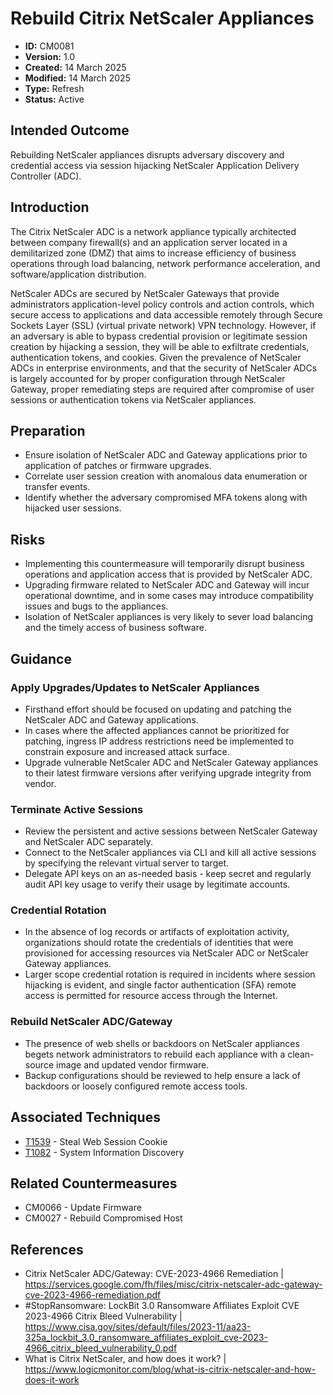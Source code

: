 # Rebuild Citrix NetScaler Appliances 

* **ID:** CM0081
* **Version:** 1.0
* **Created:** 14 March 2025
* **Modified:** 14 March 2025
* **Type:** Refresh
* **Status:** Active

## Intended Outcome 

Rebuilding NetScaler appliances disrupts adversary discovery and credential access via session hijacking NetScaler Application Delivery Controller (ADC). 

## Introduction 

The Citrix NetScaler ADC is a network appliance typically architected between company firewall(s) and an application server located in a demilitarized zone (DMZ) that aims to increase efficiency of business operations through load balancing, network performance acceleration, and software/application distribution.

NetScaler ADCs are secured by NetScaler Gateways that provide administrators application-level policy controls and action controls, which secure access to applications and data accessible remotely through Secure Sockets Layer (SSL) (virtual private network) VPN technology. However, if an adversary is able to bypass credential provision or legitimate session creation by hijacking a session, they will be able to exfiltrate credentials, authentication tokens, and cookies. Given the prevalence of NetScaler ADCs in enterprise environments, and that the security of NetScaler ADCs is largely accounted for by proper configuration through NetScaler Gateway, proper remediating steps are required after compromise of user sessions or authentication tokens via NetScaler appliances.

## Preparation 

- Ensure isolation of NetScaler ADC and Gateway applications prior to application of patches or firmware upgrades.
- Correlate user session creation with anomalous data enumeration or transfer events.
- Identify whether the adversary compromised MFA tokens along with hijacked user sessions.

## Risks 

- Implementing this countermeasure will temporarily disrupt business operations and application access that is provided by NetScaler ADC.
- Upgrading firmware related to NetScaler ADC and Gateway will incur operational downtime, and in some cases may introduce compatibility issues and bugs to the appliances.
- Isolation of NetScaler appliances is very likely to sever load balancing and the timely access of business software.

## Guidance 

### Apply Upgrades/Updates to NetScaler Appliances

- Firsthand effort should be focused on updating and patching the NetScaler ADC and Gateway applications.
- In cases where the affected appliances cannot be prioritized for patching, ingress IP address restrictions need be implemented to constrain exposure and increased attack surface.
- Upgrade vulnerable NetScaler ADC and NetScaler Gateway appliances to their latest firmware versions after verifying upgrade integrity from vendor.

### Terminate Active Sessions

- Review the persistent and active sessions between NetScaler Gateway and NetScaler ADC separately. 
- Connect to the NetScaler appliances via CLI and kill all active sessions by specifying the relevant virtual server to target.
- Delegate API keys on an as-needed basis - keep secret and regularly audit API key usage to verify their usage by legitimate accounts.

### Credential Rotation 

- In the absence of log records or artifacts of exploitation activity, organizations should rotate the credentials of identities that were provisioned for accessing resources via NetScaler ADC or NetScaler Gateway appliances.
- Larger scope credential rotation is required in incidents where session hijacking is evident, and single factor authentication (SFA) remote access is permitted for resource access through the Internet.

### Rebuild NetScaler ADC/Gateway

- The presence of web shells or backdoors on NetScaler appliances begets network administrators to rebuild each appliance with a clean-source image and updated vendor firmware.
- Backup configurations should be reviewed to help ensure a lack of backdoors or loosely configured remote access tools.

## Associated Techniques 

- [T1539](https://attack.mitre.org/techniques/T1539/) - Steal Web Session Cookie
- [T1082](https://attack.mitre.org/techniques/T1082/) - System Information Discovery

## Related Countermeasures 

- CM0066 - Update Firmware
- CM0027 - Rebuild Compromised Host

## References 

- Citrix NetScaler ADC/Gateway: CVE-2023-4966 Remediation | <https://services.google.com/fh/files/misc/citrix-netscaler-adc-gateway-cve-2023-4966-remediation.pdf>
- #StopRansomware: LockBit 3.0 Ransomware Affiliates Exploit CVE 2023-4966 Citrix Bleed Vulnerability | <https://www.cisa.gov/sites/default/files/2023-11/aa23-325a_lockbit_3.0_ransomware_affiliates_exploit_cve-2023-4966_citrix_bleed_vulnerability_0.pdf>
- What is Citrix NetScaler, and how does it work? | <https://www.logicmonitor.com/blog/what-is-citrix-netscaler-and-how-does-it-work>
